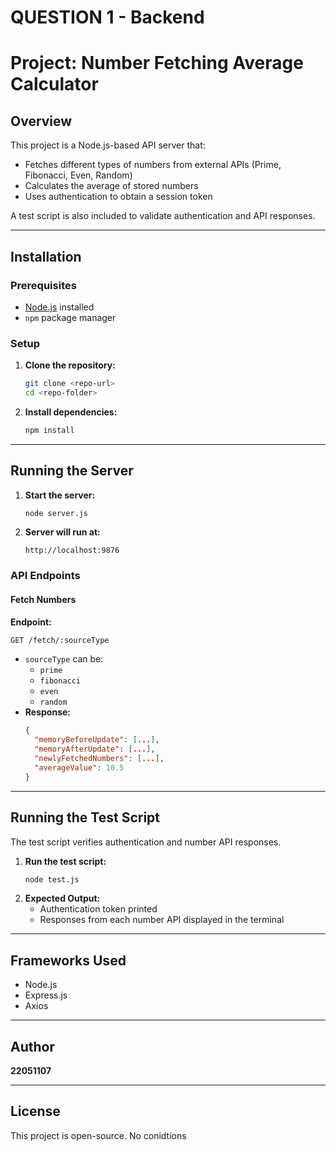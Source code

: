 # QUESTION 1 - Backend
# Project: Number Fetching Average Calculator

## Overview
This project is a Node.js-based API server that:
- Fetches different types of numbers from external APIs (Prime, Fibonacci, Even, Random)
- Calculates the average of stored numbers
- Uses authentication to obtain a session token

A test script is also included to validate authentication and API responses.

---

## Installation
### Prerequisites
- [Node.js](https://nodejs.org/) installed
- `npm` package manager

### Setup
1. **Clone the repository:**
   ```sh
   git clone <repo-url>
   cd <repo-folder>
   ```
2. **Install dependencies:**
   ```sh
   npm install
   ```

---

## Running the Server
1. **Start the server:**
   ```sh
   node server.js
   ```
2. **Server will run at:**
   ```
   http://localhost:9876
   ```

### API Endpoints
#### Fetch Numbers
**Endpoint:**
```sh
GET /fetch/:sourceType
```
- `sourceType` can be:
  - `prime`
  - `fibonacci`
  - `even`
  - `random`
- **Response:**
  ```json
  {
    "memoryBeforeUpdate": [...],
    "memoryAfterUpdate": [...],
    "newlyFetchedNumbers": [...],
    "averageValue": 10.5
  }
  ```

---

## Running the Test Script
The test script verifies authentication and number API responses.

1. **Run the test script:**
   ```sh
   node test.js
   ```
2. **Expected Output:**
   - Authentication token printed
   - Responses from each number API displayed in the terminal

---

## Frameworks Used
- Node.js
- Express.js
- Axios

---

## Author
**22051107**

---

## License
This project is open-source. No conidtions

